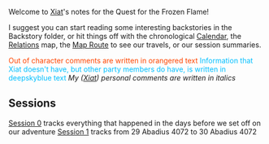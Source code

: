 Welcome to [Xiat](Xiat)'s notes for the Quest for the Frozen Flame! 

I suggest you can start reading some interesting backstories in the Backstory folder, or hit things off with the chronological [Calendar](Calendar), the [Relations](Relations) map, the [Map Route](Map-Route) to see our travels, or our session summaries.

<font style="color:orangered">Out of character comments are written in orangered text</font> 
<font style="color:deepskyblue">Information that Xiat doesn't have, but other party members do have, is written in deepskyblue text</font>
*My ([Xiat](Xiat)) personal comments are written in italics*

## Sessions
[Session 0](Session-0) tracks everything that happened in the days before we set off on our adventure
[Session 1](Session-1) tracks from 29 Abadius 4072 to 30 Abadius 4072
